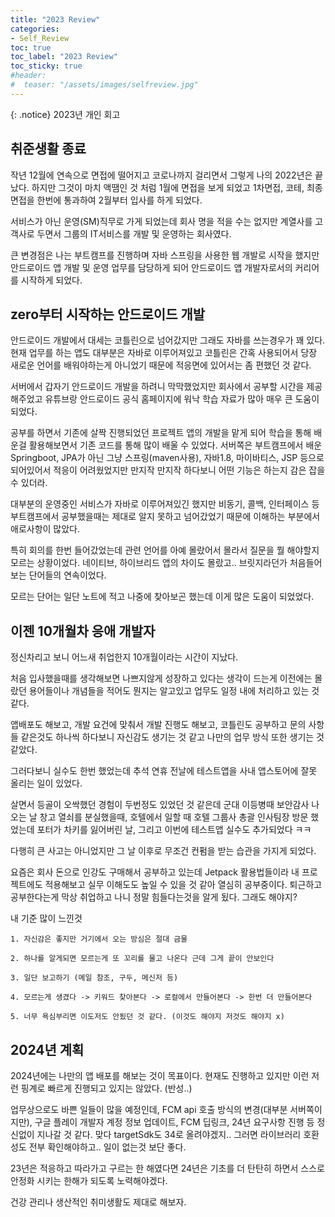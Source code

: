 ```yaml
---
title: "2023 Review"
categories:
- Self_Review
toc: true
toc_label: "2023 Review"
toc_sticky: true
#header:
#  teaser: "/assets/images/selfreview.jpg"
---
```


{: .notice}
2023년 개인 회고

## 취준생활 종료
작년 12월에 연속으로 면접에 떨어지고 코로나까지 걸리면서 그렇게 나의 2022년은 끝났다.
하지만 그것이 마치 액땜인 것 처럼 1월에 면접을 보게 되었고 1차면접, 코테, 최종면접을
한번에 통과하여 2월부터 입사를 하게 되었다.

서비스가 아닌 운영(SM)직무로 가게 되었는데 회사 명을 적을 수는 없지만 계열사를 고객사로 두면서 그룹의 IT서비스를 개발 및 운영하는 회사였다.

큰 변경점은 나는 부트캠프를 진행하며 자바 스프링을 사용한 웹 개발로 시작을 했지만
안드로이드 앱 개발 및 운영 업무를 담당하게 되어 안드로이드 앱 개발자로서의 커리어를 시작하게 되었다.

## zero부터 시작하는 안드로이드 개발
안드로이드 개발에서 대세는 코틀린으로 넘어갔지만 그래도 자바를 쓰는경우가 꽤 있다.
현재 업무를 하는 앱도 대부분은 자바로 이루어져있고 코틀린은 간혹 사용되어서 당장 새로운 언어를 배워야하는게 아니었기 때문에
적응면에 있어서는 좀 편했던 것 같다. 

서버에서 갑자기 안드로이드 개발을 하려니 막막했었지만 회사에서 공부할 시간을 제공해주었고 유튜브랑 안드로이드 공식 홈페이지에 워낙 학습 자료가 많아
매우 큰 도움이 되었다.

공부를 하면서 기존에 살짝 진행되었던 프로젝트 앱의 개발을 맡게 되어 학습을 통해 배운걸 활용해보면서 기존 코드를 통해
많이 배울 수 있었다. 서버쪽은 부트캠프에서 배운 Springboot, JPA가 아닌 그냥 스프링(maven사용), 자바1.8, 마이바티스, JSP
등으로 되어있어서 적응이 어려웠었지만 만지작 만지작 하다보니 어떤 기능은 하는지 감은 잡을 수 있더라.

대부분의 운영중인 서비스가 자바로 이루어져있긴 했지만 비동기, 콜백, 인터페이스 등 부트캠프에서 공부했을때는
제대로 알지 못하고 넘어갔었기 때문에 이해하는 부분에서 애로사항이 많았다.

특히 회의를 한번 들어갔었는데 관련 언어를 아예 몰랐어서 몰라서 질문을 뭘 해야할지 모르는 상황이었다.
네이티브, 하이브리드 앱의 차이도 몰랐고.. 브릿지라던가 처음들어보는 단어들의 연속이었다.

모르는 단어는 일단 노트에 적고 나중에 찾아보곤 했는데 이게 많은 도움이 되었었다. 

## 이젠 10개월차 응애 개발자 
정신차리고 보니 어느새 취업한지 10개월이라는 시간이 지났다. 

처음 입사했을때를 생각해보면 나쁘지않게 성장하고 있다는 생각이 드는게 이전에는 몰랐던 용어들이나 개념들을 적어도 뭔지는 알고있고
업무도 일정 내에 처리하고 있는 것 같다. 

앱배포도 해보고, 개발 요건에 맞춰서 개발 진행도 해보고, 코틀린도 공부하고 문의 사항들 같은것도 하나씩 하다보니
자신감도 생기는 것 같고 나만의 업무 방식 또한 생기는 것 같았다.

그러다보니 실수도 한번 했었는데 추석 연휴 전날에 테스트앱을 사내 앱스토어에 잘못 올리는 일이 있었다.

살면서 등골이 오싹했던 경험이 두번정도 있었던 것 같은데 군대 이등병때 보안감사 나오는 날 창고 열쇠를 분실했을때, 
호텔에서 일할 때 호텔 그룹사 총괄 인사팀장 방문 했었는데 포터가 차키를 잃어버린 날, 그리고 이번에 테스트앱 실수도 추가되었다 ㅋㅋ 

다행히 큰 사고는 아니었지만 그 날 이후로 무조건 컨펌을 받는 습관을 가지게 되었다.

요즘은 회사 돈으로 인강도 구매해서 공부하고 있는데 Jetpack 활용법들이라 내 프로젝트에도 적용해보고 실무 이해도도 높일 수 있을 것 같아 열심히 공부중이다.
퇴근하고 공부한다는게 막상 취업하고 나니 정말 힘들다는것을 알게 됬다. 그래도 해야지? 

내 기준 많이 느낀것 
```
1. 자신감은 좋지만 거기에서 오는 방심은 절대 금물 

2. 하나를 알게되면 모르는게 또 꼬리를 물고 나온다 근데 그게 끝이 안보인다   

3. 일단 보고하기 (메일 참조, 구두, 메신저 등) 

4. 모르는게 생겼다 -> 키워드 찾아본다 -> 로컬에서 만들어본다 -> 한번 더 만들어본다 

5. 너무 욕심부리면 이도저도 안됬던 것 같다. (이것도 해야지 저것도 해야지 x) 
```


## 2024년 계획 
2024년에는 나만의 앱 배포를 해보는 것이 목표이다. 현재도 진행하고 있지만 이런 저런 핑계로 빠르게 진행되고 있지는 않았다. (반성..)

업무상으로도 바쁜 일들이 많을 예정인데, FCM api 호출 방식의 변경(대부분 서버쪽이지만), 구글 플레이 개발자 계정 정보 업데이트, FCM 딥링크, 24년 요구사항 진행
등 정신없이 지나갈 것 같다. 맞다 targetSdk도 34로 올려야겠지.. 그러면 라이브러리 호환성도 전부 확인해야하고.. 일이 없는것 보단 좋다.

23년은 적응하고 따라가고 구르는 한 해였다면 24년은 기초를 더 탄탄히 하면서 스스로 안정화 시키는 한해가 되도록 노력해야겠다.

건강 관리나 생산적인 취미생활도 제대로 해보자. 



